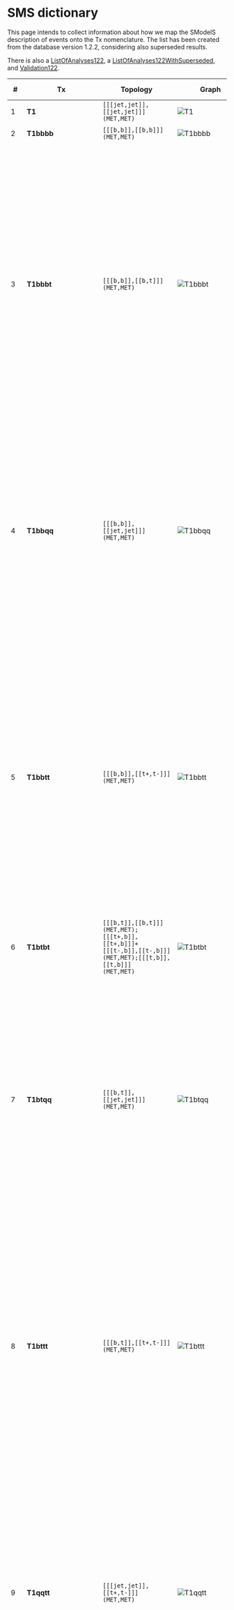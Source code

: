 

# SMS dictionary
This page intends to collect information about how we map the SModelS description of
events onto the Tx nomenclature. The list has been created from the database version 1.2.2, considering also superseded results.

There is also a [ListOfAnalyses122](https://smodels.github.io/docs/ListOfAnalyses122), a [ListOfAnalyses122WithSuperseded](https://smodels.github.io/docs/ListOfAnalysesWithSuperseded122), and [Validation122](Validation122).

| **#** | **Tx** | **Topology** | **Graph** | **Appears in** |
| ----- | ------ | ------------ | --------- | -------------- |
| 1 | <a name="T1"><b>T1</b></a> | `[[[jet,jet]],[[jet,jet]]]`<BR>`(MET,MET)` | ![T1](../feyn/straight/T1.png) | [many (17)](ListOfAnalyses122)|
| 2 | <a name="T1bbbb"><b>T1bbbb</b></a> | `[[[b,b]],[[b,b]]]`<BR>`(MET,MET)` | ![T1bbbb](../feyn/straight/T1bbbb.png) | [many (24)](ListOfAnalyses122)|
| 3 | <a name="T1bbbt"><b>T1bbbt</b></a> | `[[[b,b]],[[b,t]]]`<BR>`(MET,MET)` | ![T1bbbt](../feyn/straight/T1bbbt.png) | [ATLAS-CONF-2013-024](ListOfAnalyses122#ATLAS-CONF-2013-024)<BR>[ATLAS-CONF-2013-037](ListOfAnalyses122#ATLAS-CONF-2013-037)<BR>[ATLAS-CONF-2013-047](ListOfAnalyses122#ATLAS-CONF-2013-047)<BR>[ATLAS-CONF-2013-053](ListOfAnalyses122#ATLAS-CONF-2013-053)<BR>[ATLAS-CONF-2013-054](ListOfAnalyses122#ATLAS-CONF-2013-054)<BR>[ATLAS-CONF-2013-061](ListOfAnalyses122#ATLAS-CONF-2013-061)<BR>[ATLAS-CONF-2013-062](ListOfAnalyses122#ATLAS-CONF-2013-062)<BR>[ATLAS-CONF-2013-093](ListOfAnalyses122#ATLAS-CONF-2013-093)|
| 4 | <a name="T1bbqq"><b>T1bbqq</b></a> | `[[[b,b]],[[jet,jet]]]`<BR>`(MET,MET)` | ![T1bbqq](../feyn/straight/T1bbqq.png) | [ATLAS-CONF-2013-024](ListOfAnalyses122#ATLAS-CONF-2013-024)<BR>[ATLAS-CONF-2013-047](ListOfAnalyses122#ATLAS-CONF-2013-047)<BR>[ATLAS-CONF-2013-053](ListOfAnalyses122#ATLAS-CONF-2013-053)<BR>[ATLAS-CONF-2013-054](ListOfAnalyses122#ATLAS-CONF-2013-054)<BR>[ATLAS-CONF-2013-061](ListOfAnalyses122#ATLAS-CONF-2013-061)<BR>[ATLAS-CONF-2013-062](ListOfAnalyses122#ATLAS-CONF-2013-062)|
| 5 | <a name="T1bbtt"><b>T1bbtt</b></a> | `[[[b,b]],[[t+,t-]]]`<BR>`(MET,MET)` | ![T1bbtt](../feyn/straight/T1bbtt.png) | [ATLAS-CONF-2013-024](ListOfAnalyses122#ATLAS-CONF-2013-024)<BR>[ATLAS-CONF-2013-037](ListOfAnalyses122#ATLAS-CONF-2013-037)<BR>[ATLAS-CONF-2013-047](ListOfAnalyses122#ATLAS-CONF-2013-047)<BR>[ATLAS-CONF-2013-048](ListOfAnalyses122#ATLAS-CONF-2013-048)<BR>[ATLAS-CONF-2013-053](ListOfAnalyses122#ATLAS-CONF-2013-053)<BR>[ATLAS-CONF-2013-054](ListOfAnalyses122#ATLAS-CONF-2013-054)<BR>[ATLAS-CONF-2013-061](ListOfAnalyses122#ATLAS-CONF-2013-061)<BR>[ATLAS-CONF-2013-062](ListOfAnalyses122#ATLAS-CONF-2013-062)|
| 6 | <a name="T1btbt"><b>T1btbt</b></a> | `[[[b,t]],[[b,t]]]`<BR>`(MET,MET);[[[t+,b]],[[t+,b]]]+`<BR>`[[[t-,b]],[[t-,b]]]`<BR>`(MET,MET);[[[t,b]],[[t,b]]]`<BR>`(MET,MET)` | ![T1btbt](../feyn/straight/T1btbt.png) | [many (11)](ListOfAnalyses122)|
| 7 | <a name="T1btqq"><b>T1btqq</b></a> | `[[[b,t]],[[jet,jet]]]`<BR>`(MET,MET)` | ![T1btqq](../feyn/straight/T1btqq.png) | [ATLAS-CONF-2013-024](ListOfAnalyses122#ATLAS-CONF-2013-024)<BR>[ATLAS-CONF-2013-037](ListOfAnalyses122#ATLAS-CONF-2013-037)<BR>[ATLAS-CONF-2013-047](ListOfAnalyses122#ATLAS-CONF-2013-047)<BR>[ATLAS-CONF-2013-053](ListOfAnalyses122#ATLAS-CONF-2013-053)<BR>[ATLAS-CONF-2013-054](ListOfAnalyses122#ATLAS-CONF-2013-054)<BR>[ATLAS-CONF-2013-061](ListOfAnalyses122#ATLAS-CONF-2013-061)<BR>[ATLAS-CONF-2013-062](ListOfAnalyses122#ATLAS-CONF-2013-062)|
| 8 | <a name="T1bttt"><b>T1bttt</b></a> | `[[[b,t]],[[t+,t-]]]`<BR>`(MET,MET)` | ![T1bttt](../feyn/straight/T1bttt.png) | [ATLAS-CONF-2013-024](ListOfAnalyses122#ATLAS-CONF-2013-024)<BR>[ATLAS-CONF-2013-037](ListOfAnalyses122#ATLAS-CONF-2013-037)<BR>[ATLAS-CONF-2013-047](ListOfAnalyses122#ATLAS-CONF-2013-047)<BR>[ATLAS-CONF-2013-048](ListOfAnalyses122#ATLAS-CONF-2013-048)<BR>[ATLAS-CONF-2013-054](ListOfAnalyses122#ATLAS-CONF-2013-054)<BR>[ATLAS-CONF-2013-061](ListOfAnalyses122#ATLAS-CONF-2013-061)<BR>[ATLAS-CONF-2013-062](ListOfAnalyses122#ATLAS-CONF-2013-062)|
| 9 | <a name="T1qqtt"><b>T1qqtt</b></a> | `[[[jet,jet]],[[t+,t-]]]`<BR>`(MET,MET)` | ![T1qqtt](../feyn/straight/T1qqtt.png) | [ATLAS-CONF-2013-024](ListOfAnalyses122#ATLAS-CONF-2013-024)<BR>[ATLAS-CONF-2013-037](ListOfAnalyses122#ATLAS-CONF-2013-037)<BR>[ATLAS-CONF-2013-047](ListOfAnalyses122#ATLAS-CONF-2013-047)<BR>[ATLAS-CONF-2013-048](ListOfAnalyses122#ATLAS-CONF-2013-048)<BR>[ATLAS-CONF-2013-054](ListOfAnalyses122#ATLAS-CONF-2013-054)<BR>[ATLAS-CONF-2013-061](ListOfAnalyses122#ATLAS-CONF-2013-061)<BR>[ATLAS-CONF-2013-062](ListOfAnalyses122#ATLAS-CONF-2013-062)|
| 10 | <a name="T1ttofftt"><b>T1ttofftt</b></a> | `[[[t,b,W]],[[t,b,W]]]`<BR>`(MET,MET)` | ![T1ttofftt](../feyn/straight/T1ttofftt.png) | [ATLAS-SUSY-2016-14](ListOfAnalyses122#ATLAS-SUSY-2016-14)|
| 11 | <a name="T1tttt"><b>T1tttt</b></a> | `[[[t+,t-]],[[t-,t+]]]`<BR>`(MET,MET);[[[t,t]],[[t,t]]]`<BR>`(MET,MET);[[[t+,t-]],[[t+,t-]]]`<BR>`(MET,MET)` | ![T1tttt](../feyn/straight/T1tttt.png) | [many (48)](ListOfAnalyses122)|
| 12 | <a name="T1ttttoff"><b>T1ttttoff</b></a> | `[[[b,b,W,W]],[[b,b,W,W]]]`<BR>`(MET,MET);[[[b,W,b,W]],[[b,W,b,W]]]`<BR>`(MET,MET)` | ![T1ttttoff](../feyn/straight/T1ttttoff.png) | [many (29)](ListOfAnalyses122)|
| 13 | <a name="T2"><b>T2</b></a> | `[[[jet]],[[jet]]]`<BR>`(MET,MET)` | ![T2](../feyn/straight/T2.png) | [many (13)](ListOfAnalyses122)|
| 14 | <a name="T2bb"><b>T2bb</b></a> | `[[[b]],[[b]]]`<BR>`(MET,MET)` | ![T2bb](../feyn/straight/T2bb.png) | [many (20)](ListOfAnalyses122)|
| 15 | <a name="T2bbWW"><b>T2bbWW</b></a> | `[[[b,W+]],[[b,W-]]]`<BR>`(MET,MET);[[[b,W]],[[b,W]]]`<BR>`(MET,MET)` | ![T2bbWW](../feyn/straight/T2bbWW.png) | [ATLAS-CONF-2013-048](ListOfAnalyses122WithSuperseded#ATLAS-CONF-2013-048)<BR>[ATLAS-SUSY-2013-19](ListOfAnalyses122#ATLAS-SUSY-2013-19)<BR>[ATLAS-SUSY-2013-21](ListOfAnalyses122#ATLAS-SUSY-2013-21)<BR>[CMS-SUS-14-021](ListOfAnalyses122#CMS-SUS-14-021)|
| 16 | <a name="T2bbWWoff"><b>T2bbWWoff</b></a> | `[[[b,l,nu]],[[b,l,nu]]]`<BR>`(MET,MET);[[[b,L,nu]],[[b,L,nu]]]+`<BR>`[[[b,jet,jet]],[[b,jet,jet]]]+`<BR>`[[[b,jet,jet]],[[b,L,nu]]]`<BR>`(MET,MET);[[[b,l,nu]],[[b,jet,jet]]]`<BR>`(MET,MET)` | ![T2bbWWoff](../feyn/straight/T2bbWWoff.png) | [ATLAS-SUSY-2016-17](ListOfAnalyses122#ATLAS-SUSY-2016-17)<BR>[CMS-PAS-SUS-16-052](ListOfAnalyses122#CMS-PAS-SUS-16-052)<BR>[CMS-PAS-SUS-16-052-agg](ListOfAnalyses122#CMS-PAS-SUS-16-052-agg)<BR>[ATLAS-SUSY-2013-21](ListOfAnalyses122#ATLAS-SUSY-2013-21)<BR>[CMS-SUS-14-021](ListOfAnalyses122#CMS-SUS-14-021)|
| 17 | <a name="T2bt"><b>T2bt</b></a> | `[[[b]],[[t]]]`<BR>`(MET,MET)` | ![T2bt](../feyn/straight/T2bt.png) | [ATLAS-CONF-2013-024](ListOfAnalyses122#ATLAS-CONF-2013-024)<BR>[ATLAS-CONF-2013-037](ListOfAnalyses122#ATLAS-CONF-2013-037)<BR>[ATLAS-CONF-2013-047](ListOfAnalyses122#ATLAS-CONF-2013-047)<BR>[ATLAS-CONF-2013-053](ListOfAnalyses122#ATLAS-CONF-2013-053)<BR>[ATLAS-CONF-2013-054](ListOfAnalyses122#ATLAS-CONF-2013-054)<BR>[ATLAS-CONF-2013-061](ListOfAnalyses122#ATLAS-CONF-2013-061)<BR>[ATLAS-CONF-2013-062](ListOfAnalyses122#ATLAS-CONF-2013-062)<BR>[ATLAS-CONF-2013-093](ListOfAnalyses122#ATLAS-CONF-2013-093)<BR>[CMS-SUS-13-012](ListOfAnalyses122#CMS-SUS-13-012)|
| 18 | <a name="T2cc"><b>T2cc</b></a> | `[[[jet]],[[jet]]]`<BR>`(MET,MET);[[[c]],[[c]]]`<BR>`(MET,MET)` | ![T2cc](../feyn/straight/T2cc.png) | [ATLAS-SUSY-2016-26](ListOfAnalyses122#ATLAS-SUSY-2016-26)<BR>[CMS-SUS-16-032](ListOfAnalyses122#CMS-SUS-16-032)<BR>[CMS-SUS-16-036](ListOfAnalyses122#CMS-SUS-16-036)<BR>[CMS-SUS-16-049](ListOfAnalyses122#CMS-SUS-16-049)<BR>[ATLAS-SUSY-2013-21](ListOfAnalyses122#ATLAS-SUSY-2013-21)|
| 19 | <a name="T2tt"><b>T2tt</b></a> | `[[[t]],[[t]]]`<BR>`(MET,MET);[[[t+]],[[t-]]]`<BR>`(MET,MET)` | ![T2tt](../feyn/straight/T2tt.png) | [many (39)](ListOfAnalyses122)|
| 20 | <a name="T2ttC"><b>T2ttC</b></a> | `[[[b,jet,jet]],[[b,jet,jet]]]`<BR>`(MET,MET)` | ![T2ttC](../feyn/straight/T2ttC.png) | [CMS-SUS-16-049](ListOfAnalyses122#CMS-SUS-16-049)|
| 21 | <a name="T2ttoff"><b>T2ttoff</b></a> | `[[[W,b]],[[W,b]]]`<BR>`(MET,MET);[[[b,W]],[[b,W]]]`<BR>`(MET,MET)` | ![T2ttoff](../feyn/straight/T2ttoff.png) | [many (19)](ListOfAnalyses122)|
| 22 | <a name="T3GQ"><b>T3GQ</b></a> | `[[[jet]],[[jet],[jet]]]`<BR>`(MET,MET)` | ![T3GQ](../feyn/straight/T3GQ.png) | [ATLAS-SUSY-2013-02](ListOfAnalyses122#ATLAS-SUSY-2013-02)<BR>[CMS-SUS-13-012](ListOfAnalyses122#CMS-SUS-13-012)|
| 23 | <a name="T4bnutaubnutau"><b>T4bnutaubnutau</b></a> | `[[[b,nu],[ta]],[[b,nu],[ta]]]`<BR>`(MET,MET)` | ![T4bnutaubnutau](../feyn/straight/T4bnutaubnutau.png) | [ATLAS-SUSY-2016-19](ListOfAnalyses122#ATLAS-SUSY-2016-19)|
| 24 | <a name="T5"><b>T5</b></a> | `[[[jet],[jet]],[[jet],[jet]]]`<BR>`(MET,MET)` | ![T5](../feyn/straight/T5.png) | [ATLAS-SUSY-2013-02](ListOfAnalyses122#ATLAS-SUSY-2013-02)<BR>[ATLAS-SUSY-2013-04](ListOfAnalyses122#ATLAS-SUSY-2013-04)<BR>[CMS-SUS-13-012](ListOfAnalyses122#CMS-SUS-13-012)|
| 25 | <a name="T5WW"><b>T5WW</b></a> | `[[[jet,jet],[W+]],[[jet,jet],[W+]]]+`<BR>`[[[jet,jet],[W-]],[[jet,jet],[W-]]]`<BR>`(MET,MET);[[[jet,jet],[W]],[[jet,jet],[W]]]`<BR>`(MET,MET)` | ![T5WW](../feyn/straight/T5WW.png) | [CMS-SUS-16-035](ListOfAnalyses122#CMS-SUS-16-035)<BR>[CMS-SUS-16-042](ListOfAnalyses122#CMS-SUS-16-042)<BR>[ATLAS-CONF-2013-047](ListOfAnalyses122WithSuperseded#ATLAS-CONF-2013-047)<BR>[ATLAS-SUSY-2013-02](ListOfAnalyses122#ATLAS-SUSY-2013-02)<BR>[ATLAS-SUSY-2013-04](ListOfAnalyses122#ATLAS-SUSY-2013-04)<BR>[CMS-SUS-13-012](ListOfAnalyses122#CMS-SUS-13-012)|
| 26 | <a name="T5WWoff"><b>T5WWoff</b></a> | `[[[jet,jet],[jet,jet]],[[jet,jet],[jet,jet]]]`<BR>`(MET,MET);[[[jet,jet],[jet,jet]],[[jet,jet],[jet,jet]]]`<BR>`(MET,MET);[[[jet,jet],[l+,nu]],[[jet,jet],[l+,nu]]]+`<BR>`[[[jet,jet],[l-,nu]],[[jet,jet],[l-,nu]]]`<BR>`(MET,MET);[[[jet,jet],[l,nu]],[[jet,jet],[jet,jet]]]`<BR>`(MET,MET)` | ![T5WWoff](../feyn/straight/T5WWoff.png) | [CMS-SUS-16-035](ListOfAnalyses122#CMS-SUS-16-035)<BR>[CMS-SUS-16-042](ListOfAnalyses122#CMS-SUS-16-042)<BR>[ATLAS-CONF-2013-047](ListOfAnalyses122WithSuperseded#ATLAS-CONF-2013-047)<BR>[ATLAS-SUSY-2013-02](ListOfAnalyses122#ATLAS-SUSY-2013-02)<BR>[ATLAS-SUSY-2013-04](ListOfAnalyses122#ATLAS-SUSY-2013-04)<BR>[CMS-SUS-13-012](ListOfAnalyses122#CMS-SUS-13-012)|
| 27 | <a name="T5ZZ"><b>T5ZZ</b></a> | `[[[jet,jet],[Z]],[[jet,jet],[Z]]]`<BR>`(MET,MET)` | ![T5ZZ](../feyn/straight/T5ZZ.png) | [ATLAS-SUSY-2016-33](ListOfAnalyses122#ATLAS-SUSY-2016-33)<BR>[CMS-SUS-16-034](ListOfAnalyses122#CMS-SUS-16-034)<BR>[ATLAS-SUSY-2013-04](ListOfAnalyses122#ATLAS-SUSY-2013-04)<BR>[CMS-SUS-13-012](ListOfAnalyses122#CMS-SUS-13-012)|
| 28 | <a name="T5bbbb"><b>T5bbbb</b></a> | `[[[b],[b]],[[b],[b]]]`<BR>`(MET,MET)` | ![T5bbbb](../feyn/straight/T5bbbb.png) | [ATLAS-CONF-2013-024](ListOfAnalyses122#ATLAS-CONF-2013-024)<BR>[ATLAS-CONF-2013-037](ListOfAnalyses122#ATLAS-CONF-2013-037)<BR>[ATLAS-CONF-2013-047](ListOfAnalyses122#ATLAS-CONF-2013-047)<BR>[ATLAS-CONF-2013-053](ListOfAnalyses122#ATLAS-CONF-2013-053)<BR>[ATLAS-CONF-2013-054](ListOfAnalyses122#ATLAS-CONF-2013-054)<BR>[ATLAS-CONF-2013-061](ListOfAnalyses122#ATLAS-CONF-2013-061)<BR>[ATLAS-CONF-2013-062](ListOfAnalyses122#ATLAS-CONF-2013-062)<BR>[CMS-SUS-13-012](ListOfAnalyses122#CMS-SUS-13-012)|
| 29 | <a name="T5bbbt"><b>T5bbbt</b></a> | `[[[b],[b]],[[b],[t]]]`<BR>`(MET,MET)` | ![T5bbbt](../feyn/straight/T5bbbt.png) | [ATLAS-CONF-2013-024](ListOfAnalyses122#ATLAS-CONF-2013-024)<BR>[ATLAS-CONF-2013-037](ListOfAnalyses122#ATLAS-CONF-2013-037)<BR>[ATLAS-CONF-2013-047](ListOfAnalyses122#ATLAS-CONF-2013-047)<BR>[ATLAS-CONF-2013-053](ListOfAnalyses122#ATLAS-CONF-2013-053)<BR>[ATLAS-CONF-2013-054](ListOfAnalyses122#ATLAS-CONF-2013-054)<BR>[ATLAS-CONF-2013-061](ListOfAnalyses122#ATLAS-CONF-2013-061)<BR>[ATLAS-CONF-2013-062](ListOfAnalyses122#ATLAS-CONF-2013-062)<BR>[ATLAS-CONF-2013-093](ListOfAnalyses122#ATLAS-CONF-2013-093)|
| 30 | <a name="T5btbt"><b>T5btbt</b></a> | `[[[b],[t]],[[b],[t]]]`<BR>`(MET,MET)` | ![T5btbt](../feyn/straight/T5btbt.png) | [ATLAS-CONF-2013-024](ListOfAnalyses122#ATLAS-CONF-2013-024)<BR>[ATLAS-CONF-2013-037](ListOfAnalyses122#ATLAS-CONF-2013-037)<BR>[ATLAS-CONF-2013-047](ListOfAnalyses122#ATLAS-CONF-2013-047)<BR>[ATLAS-CONF-2013-048](ListOfAnalyses122#ATLAS-CONF-2013-048)<BR>[ATLAS-CONF-2013-053](ListOfAnalyses122#ATLAS-CONF-2013-053)<BR>[ATLAS-CONF-2013-054](ListOfAnalyses122#ATLAS-CONF-2013-054)<BR>[ATLAS-CONF-2013-061](ListOfAnalyses122#ATLAS-CONF-2013-061)<BR>[ATLAS-CONF-2013-062](ListOfAnalyses122#ATLAS-CONF-2013-062)<BR>[ATLAS-CONF-2013-093](ListOfAnalyses122#ATLAS-CONF-2013-093)|
| 31 | <a name="T5gg"><b>T5gg</b></a> | `[[[jet,jet],[photon]],[[jet,jet],[photon]]]`<BR>`(MET,MET)` | ![T5gg](../feyn/straight/T5gg.png) | [CMS-SUS-16-046](ListOfAnalyses122#CMS-SUS-16-046)<BR>[CMS-SUS-16-047](ListOfAnalyses122#CMS-SUS-16-047)|
| 32 | <a name="T5tbtb"><b>T5tbtb</b></a> | `[[[t],[b]],[[t],[b]]]`<BR>`(MET,MET)` | ![T5tbtb](../feyn/straight/T5tbtb.png) | [ATLAS-CONF-2013-024](ListOfAnalyses122#ATLAS-CONF-2013-024)<BR>[ATLAS-CONF-2013-037](ListOfAnalyses122#ATLAS-CONF-2013-037)<BR>[ATLAS-CONF-2013-047](ListOfAnalyses122#ATLAS-CONF-2013-047)<BR>[ATLAS-CONF-2013-048](ListOfAnalyses122#ATLAS-CONF-2013-048)<BR>[ATLAS-CONF-2013-053](ListOfAnalyses122#ATLAS-CONF-2013-053)<BR>[ATLAS-CONF-2013-054](ListOfAnalyses122#ATLAS-CONF-2013-054)<BR>[ATLAS-CONF-2013-061](ListOfAnalyses122#ATLAS-CONF-2013-061)<BR>[ATLAS-CONF-2013-062](ListOfAnalyses122#ATLAS-CONF-2013-062)<BR>[ATLAS-CONF-2013-093](ListOfAnalyses122#ATLAS-CONF-2013-093)|
| 33 | <a name="T5tbtt"><b>T5tbtt</b></a> | `[[[t],[b]],[[t+],[t-]]]+`<BR>`[[[t],[b]],[[t-],[t+]]]`<BR>`(MET,MET)` | ![T5tbtt](../feyn/straight/T5tbtt.png) | [ATLAS-CONF-2013-024](ListOfAnalyses122#ATLAS-CONF-2013-024)<BR>[ATLAS-CONF-2013-037](ListOfAnalyses122#ATLAS-CONF-2013-037)<BR>[ATLAS-CONF-2013-047](ListOfAnalyses122#ATLAS-CONF-2013-047)<BR>[ATLAS-CONF-2013-048](ListOfAnalyses122#ATLAS-CONF-2013-048)<BR>[ATLAS-CONF-2013-053](ListOfAnalyses122#ATLAS-CONF-2013-053)<BR>[ATLAS-CONF-2013-054](ListOfAnalyses122#ATLAS-CONF-2013-054)<BR>[ATLAS-CONF-2013-061](ListOfAnalyses122#ATLAS-CONF-2013-061)<BR>[ATLAS-CONF-2013-062](ListOfAnalyses122#ATLAS-CONF-2013-062)|
| 34 | <a name="T5tctc"><b>T5tctc</b></a> | `[[[t],[jet]],[[t],[jet]]]`<BR>`(MET,MET)` | ![T5tctc](../feyn/straight/T5tctc.png) | [CMS-SUS-16-035](ListOfAnalyses122#CMS-SUS-16-035)<BR>[CMS-SUS-16-050](ListOfAnalyses122#CMS-SUS-16-050)<BR>[ATLAS-CONF-2013-047](ListOfAnalyses122WithSuperseded#ATLAS-CONF-2013-047)<BR>[ATLAS-SUSY-2013-02](ListOfAnalyses122#ATLAS-SUSY-2013-02)|
| 35 | <a name="T5ttbbWWoff"><b>T5ttbbWWoff</b></a> | `[[[t,b],[jet,jet]],[[t,b],[jet,jet]]]`<BR>`(MET,MET)` | ![T5ttbbWWoff](../feyn/straight/T5ttbbWWoff.png) | [CMS-SUS-16-035](ListOfAnalyses122#CMS-SUS-16-035)|
| 36 | <a name="T5ttofftt"><b>T5ttofftt</b></a> | `[[[b,W],[t]],[[b,W],[t]]]`<BR>`(MET,MET)` | ![T5ttofftt](../feyn/straight/T5ttofftt.png) | [CMS-SUS-16-037](ListOfAnalyses122#CMS-SUS-16-037)|
| 37 | <a name="T5tttt"><b>T5tttt</b></a> | `[[[t+],[t-]],[[t-],[t+]]]+`<BR>`[[[t-],[t+]],[[t-],[t+]]]+`<BR>`[[[t+],[t-]],[[t+],[t-]]]`<BR>`(MET,MET);[[[t],[t]],[[t],[t]]]`<BR>`(MET,MET);[[[t+],[t-]],[[t+],[t-]]]+`<BR>`[[[t-],[t+]],[[t-],[t+]]]`<BR>`(MET,MET)` | ![T5tttt](../feyn/straight/T5tttt.png) | [many (14)](ListOfAnalyses122)|
| 38 | <a name="T6HHtt"><b>T6HHtt</b></a> | `[[[higgs],[t]],[[higgs],[t]]]`<BR>`(MET,MET)` | ![T6HHtt](../feyn/straight/T6HHtt.png) | [CMS-SUS-16-041](ListOfAnalyses122#CMS-SUS-16-041)|
| 39 | <a name="T6WW"><b>T6WW</b></a> | `[[[jet],[W]],[[jet],[W]]]`<BR>`(MET,MET)` | ![T6WW](../feyn/straight/T6WW.png) | [ATLAS-CONF-2013-089](ListOfAnalyses122#ATLAS-CONF-2013-089)<BR>[ATLAS-SUSY-2013-02](ListOfAnalyses122#ATLAS-SUSY-2013-02)<BR>[CMS-SUS-13-012](ListOfAnalyses122#CMS-SUS-13-012)|
| 40 | <a name="T6ZZ"><b>T6ZZ</b></a> | `[[[jet],[Z]],[[jet],[Z]]]`<BR>`(MET,MET)` | ![T6ZZ](../feyn/straight/T6ZZ.png) | [ATLAS-SUSY-2016-33](ListOfAnalyses122#ATLAS-SUSY-2016-33)|
| 41 | <a name="T6ZZofftt"><b>T6ZZofftt</b></a> | `[[[l+,l-],[t]],[[l+,l-],[t]]]`<BR>`(MET,MET)` | ![T6ZZofftt](../feyn/straight/T6ZZofftt.png) | [CMS-SUS-16-041](ListOfAnalyses122#CMS-SUS-16-041)|
| 42 | <a name="T6ZZtt"><b>T6ZZtt</b></a> | `[[[Z],[t]],[[Z],[t]]]`<BR>`(MET,MET)` | ![T6ZZtt](../feyn/straight/T6ZZtt.png) | [CMS-SUS-16-041](ListOfAnalyses122#CMS-SUS-16-041)<BR>[ATLAS-CONF-2013-025](ListOfAnalyses122WithSuperseded#ATLAS-CONF-2013-025)<BR>[ATLAS-SUSY-2013-08](ListOfAnalyses122#ATLAS-SUSY-2013-08)|
| 43 | <a name="T6bbHH"><b>T6bbHH</b></a> | `[[[b],[higgs]],[[b],[higgs]]]`<BR>`(MET,MET)` | ![T6bbHH](../feyn/straight/T6bbHH.png) | [CMS-SUS-16-045](ListOfAnalyses122#CMS-SUS-16-045)|
| 44 | <a name="T6bbWW"><b>T6bbWW</b></a> | `[[[b],[W]],[[b],[W]]]`<BR>`(MET,MET);[[[b],[W+]],[[b],[W-]]]`<BR>`(MET,MET)` | ![T6bbWW](../feyn/straight/T6bbWW.png) | [many (11)](ListOfAnalyses122)|
| 45 | <a name="T6bbWWoff"><b>T6bbWWoff</b></a> | `[[[b],[mu,nu]],[[b],[jet,jet]]]+`<BR>`[[[b],[e,nu]],[[b],[jet,jet]]]`<BR>`(MET,MET);[[[b],[l,nu]],[[b],[jet,jet]]]`<BR>`(MET,MET);[[[b],[L,nu]],[[b],[L,nu]]]+`<BR>`[[[b],[L,nu]],[[b],[jet,jet]]]+`<BR>`[[[b],[jet,jet]],[[b],[jet,jet]]]`<BR>`(MET,MET);[[[b],[L-,nu]],[[b],[L+,nu]]]`<BR>`(MET,MET);[[[b],[jet,jet]],[[b],[jet,jet]]]`<BR>`(MET,MET);[[[b],[L,nu]],[[b],[jet,jet]]]`<BR>`(MET,MET)` | ![T6bbWWoff](../feyn/straight/T6bbWWoff.png) | [CMS-PAS-SUS-16-052](ListOfAnalyses122#CMS-PAS-SUS-16-052)<BR>[CMS-PAS-SUS-16-052-agg](ListOfAnalyses122#CMS-PAS-SUS-16-052-agg)<BR>[CMS-SUS-16-049](ListOfAnalyses122#CMS-SUS-16-049)<BR>[ATLAS-CONF-2013-001](ListOfAnalyses122WithSuperseded#ATLAS-CONF-2013-001)<BR>[ATLAS-CONF-2013-048](ListOfAnalyses122WithSuperseded#ATLAS-CONF-2013-048)<BR>[ATLAS-SUSY-2013-05](ListOfAnalyses122#ATLAS-SUSY-2013-05)<BR>[CMS-PAS-SUS-13-023](ListOfAnalyses122#CMS-PAS-SUS-13-023)<BR>[CMS-SUS-13-011](ListOfAnalyses122#CMS-SUS-13-011)<BR>[CMS-SUS-13-012](ListOfAnalyses122#CMS-SUS-13-012)|
| 46 | <a name="T6gg"><b>T6gg</b></a> | `[[[jet],[photon]],[[jet],[photon]]]`<BR>`(MET,MET)` | ![T6gg](../feyn/straight/T6gg.png) | [CMS-SUS-16-046](ListOfAnalyses122#CMS-SUS-16-046)<BR>[CMS-SUS-16-047](ListOfAnalyses122#CMS-SUS-16-047)|
| 47 | <a name="T6ttWW"><b>T6ttWW</b></a> | `[[[t+],[W-]],[[t-],[W+]]]`<BR>`(MET,MET);[[[t],[W]],[[t],[W]]]`<BR>`(MET,MET)` | ![T6ttWW](../feyn/straight/T6ttWW.png) | [ATLAS-SUSY-2016-14](ListOfAnalyses122#ATLAS-SUSY-2016-14)<BR>[CMS-SUS-16-035](ListOfAnalyses122#CMS-SUS-16-035)<BR>[CMS-SUS-16-041](ListOfAnalyses122#CMS-SUS-16-041)<BR>[ATLAS-CONF-2013-007](ListOfAnalyses122#ATLAS-CONF-2013-007)<BR>[CMS-SUS-13-013](ListOfAnalyses122#CMS-SUS-13-013)|
| 48 | <a name="T6ttWWoff"><b>T6ttWWoff</b></a> | `[[[t],[l,nu]],[[t],[l,nu]]]`<BR>`(MET,MET);[[[t],[jet,jet]],[[t],[jet,jet]]]`<BR>`(MET,MET);[[[t+],[l-,nu]],[[t-],[jet,jet]]]+`<BR>`[[[t-],[l+,nu]],[[t+],[jet,jet]]]`<BR>`(MET,MET);[[[t],[L,nu]],[[t],[jet,jet]]]`<BR>`(MET,MET)` | ![T6ttWWoff](../feyn/straight/T6ttWWoff.png) | [CMS-SUS-16-035](ListOfAnalyses122#CMS-SUS-16-035)<BR>[CMS-SUS-16-041](ListOfAnalyses122#CMS-SUS-16-041)<BR>[ATLAS-CONF-2013-007](ListOfAnalyses122#ATLAS-CONF-2013-007)<BR>[CMS-SUS-13-013](ListOfAnalyses122#CMS-SUS-13-013)|
| 49 | <a name="T6ttoffWW"><b>T6ttoffWW</b></a> | `[[[b,W],[W]],[[b,W],[W]]]`<BR>`(MET,MET)` | ![T6ttoffWW](../feyn/straight/T6ttoffWW.png) | [CMS-SUS-16-035](ListOfAnalyses122#CMS-SUS-16-035)<BR>[CMS-SUS-16-041](ListOfAnalyses122#CMS-SUS-16-041)|
| 50 | <a name="TChiChipmSlepL"><b>TChiChipmSlepL</b></a> | `[[[L+],[L-]],[[L],[nu]]]+`<BR>`[[[L+],[L-]],[[nu],[L]]]+`<BR>`[[[L-],[L+]],[[L],[nu]]]+`<BR>`[[[L-],[L+]],[[nu],[L]]]`<BR>`(MET,MET);[[[e+],[e-]],[[L],[nu]]]+`<BR>`[[[e+],[e-]],[[nu],[L]]]+`<BR>`[[[e-],[e+]],[[L],[nu]]]+`<BR>`[[[e-],[e+]],[[nu],[L]]]+`<BR>`[[[mu+],[mu-]],[[L],[nu]]]+`<BR>`[[[mu+],[mu-]],[[nu],[L]]]+`<BR>`[[[mu-],[mu+]],[[L],[nu]]]+`<BR>`[[[mu-],[mu+]],[[nu],[L]]]+`<BR>`[[[ta+],[ta-]],[[L],[nu]]]+`<BR>`[[[ta+],[ta-]],[[nu],[L]]]+`<BR>`[[[ta-],[ta+]],[[L],[nu]]]+`<BR>`[[[ta-],[ta+]],[[nu],[L]]]`<BR>`(MET,MET);[[[L],[L]],[[L],[nu]]]+`<BR>`[[[L],[L]],[[nu],[L]]]`<BR>`(MET,MET)` | ![TChiChipmSlepL](../feyn/straight/TChiChipmSlepL.png) | [CMS-SUS-16-039](ListOfAnalyses122#CMS-SUS-16-039)<BR>[ATLAS-CONF-2013-035](ListOfAnalyses122WithSuperseded#ATLAS-CONF-2013-035)<BR>[ATLAS-SUSY-2013-12](ListOfAnalyses122#ATLAS-SUSY-2013-12)<BR>[CMS-PAS-SUS-12-022](ListOfAnalyses122WithSuperseded#CMS-PAS-SUS-12-022)<BR>[CMS-SUS-13-006](ListOfAnalyses122#CMS-SUS-13-006)|
| 51 | <a name="TChiChipmSlepStau"><b>TChiChipmSlepStau</b></a> | `[[[L],[L]],[[nu],[ta]]]`<BR>`(MET,MET)` | ![TChiChipmSlepStau](../feyn/straight/TChiChipmSlepStau.png) | [CMS-SUS-16-039](ListOfAnalyses122#CMS-SUS-16-039)<BR>[CMS-PAS-SUS-12-022](ListOfAnalyses122WithSuperseded#CMS-PAS-SUS-12-022)<BR>[CMS-SUS-13-006](ListOfAnalyses122#CMS-SUS-13-006)|
| 52 | <a name="TChiChipmStauL"><b>TChiChipmStauL</b></a> | `[[[nu],[ta]],[[ta+],[ta-]]]+`<BR>`[[[ta],[nu]],[[ta+],[ta-]]]+`<BR>`[[[nu],[ta]],[[ta-],[ta+]]]+`<BR>`[[[ta],[nu]],[[ta-],[ta+]]]`<BR>`(MET,MET)` | ![TChiChipmStauL](../feyn/straight/TChiChipmStauL.png) | [ATLAS-SUSY-2013-12](ListOfAnalyses122#ATLAS-SUSY-2013-12)|
| 53 | <a name="TChiChipmStauStau"><b>TChiChipmStauStau</b></a> | `[[[ta],[ta]],[[nu],[ta]]]`<BR>`(MET,MET);[[[ta+],[ta-]],[[nu],[ta]]]+`<BR>`[[[ta-],[ta+]],[[nu],[ta]]]`<BR>`(MET,MET)` | ![TChiChipmStauStau](../feyn/straight/TChiChipmStauStau.png) | [CMS-SUS-16-039](ListOfAnalyses122#CMS-SUS-16-039)<BR>[CMS-PAS-SUS-12-022](ListOfAnalyses122WithSuperseded#CMS-PAS-SUS-12-022)|
| 54 | <a name="TChiWH"><b>TChiWH</b></a> | `[[[higgs]],[[W]]]`<BR>`(MET,MET);[[[W]],[[higgs]]]`<BR>`(MET,MET)` | ![TChiWH](../feyn/straight/TChiWH.png) | [CMS-PAS-SUS-17-004](ListOfAnalyses122#CMS-PAS-SUS-17-004)<BR>[CMS-SUS-16-039](ListOfAnalyses122#CMS-SUS-16-039)<BR>[CMS-SUS-16-043](ListOfAnalyses122#CMS-SUS-16-043)<BR>[CMS-SUS-16-045](ListOfAnalyses122#CMS-SUS-16-045)<BR>[ATLAS-CONF-2013-093](ListOfAnalyses122WithSuperseded#ATLAS-CONF-2013-093)<BR>[ATLAS-SUSY-2013-12](ListOfAnalyses122#ATLAS-SUSY-2013-12)<BR>[ATLAS-SUSY-2013-23](ListOfAnalyses122#ATLAS-SUSY-2013-23)<BR>[CMS-SUS-13-006](ListOfAnalyses122#CMS-SUS-13-006)|
| 55 | <a name="TChiWW"><b>TChiWW</b></a> | `[[[W]],[[W]]]`<BR>`(MET,MET);[[[W+]],[[W-]]]`<BR>`(MET,MET)` | ![TChiWW](../feyn/straight/TChiWW.png) | [ATLAS-SUSY-2013-11](ListOfAnalyses122#ATLAS-SUSY-2013-11)<BR>[CMS-SUS-13-012](ListOfAnalyses122#CMS-SUS-13-012)|
| 56 | <a name="TChiWWoff"><b>TChiWWoff</b></a> | `[[[l+,nu]],[[l-,nu]]]`<BR>`(MET,MET)` | ![TChiWWoff](../feyn/straight/TChiWWoff.png) | [ATLAS-SUSY-2013-11](ListOfAnalyses122#ATLAS-SUSY-2013-11)|
| 57 | <a name="TChiWZ"><b>TChiWZ</b></a> | `[[[W]],[[Z]]]`<BR>`(MET,MET)` | ![TChiWZ](../feyn/straight/TChiWZ.png) | [many (10)](ListOfAnalyses122)|
| 58 | <a name="TChiWZoff"><b>TChiWZoff</b></a> | `[[[mu+,mu-]],[[l,nu]]]+`<BR>`[[[e+,e-]],[[l,nu]]]`<BR>`(MET,MET);[[[L,nu]],[[e+,e-]]]+`<BR>`[[[L,nu]],[[mu+,mu-]]]+`<BR>`[[[L,nu]],[[ta+,ta-]]]`<BR>`(MET,MET)` | ![TChiWZoff](../feyn/straight/TChiWZoff.png) | [CMS-PAS-SUS-17-004](ListOfAnalyses122#CMS-PAS-SUS-17-004)<BR>[CMS-SUS-16-039](ListOfAnalyses122#CMS-SUS-16-039)<BR>[ATLAS-CONF-2013-035](ListOfAnalyses122WithSuperseded#ATLAS-CONF-2013-035)<BR>[ATLAS-SUSY-2013-12](ListOfAnalyses122#ATLAS-SUSY-2013-12)<BR>[CMS-SUS-13-006](ListOfAnalyses122#CMS-SUS-13-006)|
| 59 | <a name="TChiZZ"><b>TChiZZ</b></a> | `[[[Z]],[[Z]]]`<BR>`(MET,MET)` | ![TChiZZ](../feyn/straight/TChiZZ.png) | [CMS-SUS-13-012](ListOfAnalyses122#CMS-SUS-13-012)|
| 60 | <a name="TChipChimSlepSnu"><b>TChipChimSlepSnu</b></a> | `[[[L-],[nu]],[[nu],[L+]]]+`<BR>`[[[L+],[nu]],[[nu],[L-]]]+`<BR>`[[[L+],[nu]],[[L-],[nu]]]+`<BR>`[[[nu],[L+]],[[nu],[L-]]]`<BR>`(MET,MET)` | ![TChipChimSlepSnu](../feyn/straight/TChipChimSlepSnu.png) | [ATLAS-SUSY-2013-11](ListOfAnalyses122#ATLAS-SUSY-2013-11)<BR>[CMS-PAS-SUS-12-022](ListOfAnalyses122WithSuperseded#CMS-PAS-SUS-12-022)|
| 61 | <a name="TGQ"><b>TGQ</b></a> | `[[[jet]],[[jet,jet]]]`<BR>`(MET,MET)` | ![TGQ](../feyn/straight/TGQ.png) | [ATLAS-CONF-2013-047](ListOfAnalyses122#ATLAS-CONF-2013-047)<BR>[ATLAS-CONF-2013-054](ListOfAnalyses122#ATLAS-CONF-2013-054)|
| 62 | <a name="TGQbbq"><b>TGQbbq</b></a> | `[[[b,b]],[[jet]]]`<BR>`(MET,MET)` | ![TGQbbq](../feyn/straight/TGQbbq.png) | [ATLAS-CONF-2013-024](ListOfAnalyses122#ATLAS-CONF-2013-024)<BR>[ATLAS-CONF-2013-047](ListOfAnalyses122#ATLAS-CONF-2013-047)<BR>[ATLAS-CONF-2013-053](ListOfAnalyses122#ATLAS-CONF-2013-053)<BR>[ATLAS-CONF-2013-054](ListOfAnalyses122#ATLAS-CONF-2013-054)<BR>[ATLAS-CONF-2013-061](ListOfAnalyses122#ATLAS-CONF-2013-061)<BR>[ATLAS-CONF-2013-062](ListOfAnalyses122#ATLAS-CONF-2013-062)|
| 63 | <a name="TGQbtq"><b>TGQbtq</b></a> | `[[[b,t]],[[jet]]]`<BR>`(MET,MET)` | ![TGQbtq](../feyn/straight/TGQbtq.png) | [ATLAS-CONF-2013-024](ListOfAnalyses122#ATLAS-CONF-2013-024)<BR>[ATLAS-CONF-2013-037](ListOfAnalyses122#ATLAS-CONF-2013-037)<BR>[ATLAS-CONF-2013-047](ListOfAnalyses122#ATLAS-CONF-2013-047)<BR>[ATLAS-CONF-2013-053](ListOfAnalyses122#ATLAS-CONF-2013-053)<BR>[ATLAS-CONF-2013-054](ListOfAnalyses122#ATLAS-CONF-2013-054)<BR>[ATLAS-CONF-2013-061](ListOfAnalyses122#ATLAS-CONF-2013-061)<BR>[ATLAS-CONF-2013-062](ListOfAnalyses122#ATLAS-CONF-2013-062)|
| 64 | <a name="TGQqtt"><b>TGQqtt</b></a> | `[[[jet]],[[t+,t-]]]`<BR>`(MET,MET)` | ![TGQqtt](../feyn/straight/TGQqtt.png) | [ATLAS-CONF-2013-024](ListOfAnalyses122#ATLAS-CONF-2013-024)<BR>[ATLAS-CONF-2013-037](ListOfAnalyses122#ATLAS-CONF-2013-037)<BR>[ATLAS-CONF-2013-047](ListOfAnalyses122#ATLAS-CONF-2013-047)<BR>[ATLAS-CONF-2013-048](ListOfAnalyses122#ATLAS-CONF-2013-048)<BR>[ATLAS-CONF-2013-053](ListOfAnalyses122#ATLAS-CONF-2013-053)<BR>[ATLAS-CONF-2013-054](ListOfAnalyses122#ATLAS-CONF-2013-054)<BR>[ATLAS-CONF-2013-061](ListOfAnalyses122#ATLAS-CONF-2013-061)<BR>[ATLAS-CONF-2013-062](ListOfAnalyses122#ATLAS-CONF-2013-062)|
| 65 | <a name="THSCPM1b"><b>THSCPM1b</b></a> | `[[],[]]`<BR>`(HSCP,HSCP)` | ![THSCPM1b](../feyn/straight/THSCPM1b.png) | [CMS-PAS-EXO-16-036](ListOfAnalyses122#CMS-PAS-EXO-16-036)<BR>[CMS-EXO-12-026](ListOfAnalyses122#CMS-EXO-12-026)<BR>[CMS-EXO-13-006](ListOfAnalyses122#CMS-EXO-13-006)|
| 66 | <a name="THSCPM2b"><b>THSCPM2b</b></a> | `[[*],[]]`<BR>`(MET,HSCP)` | ![THSCPM2b](../feyn/straight/THSCPM2b.png) | [CMS-PAS-EXO-16-036](ListOfAnalyses122#CMS-PAS-EXO-16-036)<BR>[CMS-EXO-13-006](ListOfAnalyses122#CMS-EXO-13-006)|
| 67 | <a name="THSCPM3"><b>THSCPM3</b></a> | `[[[*]],[[*]]]`<BR>`(HSCP,HSCP)` | ![THSCPM3](../feyn/straight/THSCPM3.png) | [CMS-PAS-EXO-16-036](ListOfAnalyses122#CMS-PAS-EXO-16-036)<BR>[CMS-EXO-13-006](ListOfAnalyses122#CMS-EXO-13-006)|
| 68 | <a name="THSCPM4"><b>THSCPM4</b></a> | `[[*],[[*]]]`<BR>`(MET,HSCP)` | ![THSCPM4](../feyn/straight/THSCPM4.png) | [CMS-PAS-EXO-16-036](ListOfAnalyses122#CMS-PAS-EXO-16-036)<BR>[CMS-EXO-13-006](ListOfAnalyses122#CMS-EXO-13-006)|
| 69 | <a name="THSCPM5"><b>THSCPM5</b></a> | `[[[*],[*]],[[*],[*]]]`<BR>`(HSCP,HSCP)` | ![THSCPM5](../feyn/straight/THSCPM5.png) | [CMS-PAS-EXO-16-036](ListOfAnalyses122#CMS-PAS-EXO-16-036)<BR>[CMS-EXO-13-006](ListOfAnalyses122#CMS-EXO-13-006)|
| 70 | <a name="THSCPM6"><b>THSCPM6</b></a> | `[[*],[[*],[*]]]`<BR>`(MET,HSCP)` | ![THSCPM6](../feyn/straight/THSCPM6.png) | [CMS-PAS-EXO-16-036](ListOfAnalyses122#CMS-PAS-EXO-16-036)<BR>[CMS-EXO-13-006](ListOfAnalyses122#CMS-EXO-13-006)|
| 71 | <a name="THSCPM7"><b>THSCPM7</b></a> | `[[[*]],[[*],[*]]]`<BR>`(HSCP,HSCP)` | ![THSCPM7](../feyn/straight/THSCPM7.png) | [CMS-PAS-EXO-16-036](ListOfAnalyses122#CMS-PAS-EXO-16-036)<BR>[CMS-EXO-13-006](ListOfAnalyses122#CMS-EXO-13-006)|
| 72 | <a name="THSCPM8"><b>THSCPM8</b></a> | `[[[*,*]],[[*,*]]]`<BR>`(HSCP,HSCP)` | ![THSCPM8](../feyn/straight/THSCPM8.png) | [CMS-PAS-EXO-16-036](ListOfAnalyses122#CMS-PAS-EXO-16-036)<BR>[CMS-EXO-13-006](ListOfAnalyses122#CMS-EXO-13-006)|
| 73 | <a name="TRHadGM1"><b>TRHadGM1</b></a> | `[[],[]]`<BR>`(RHadronG,RHadronG)` | ![TRHadGM1](../feyn/straight/TRHadGM1.png) | [CMS-PAS-EXO-16-036](ListOfAnalyses122#CMS-PAS-EXO-16-036)<BR>[CMS-EXO-12-026](ListOfAnalyses122#CMS-EXO-12-026)|
| 74 | <a name="TRHadQM1"><b>TRHadQM1</b></a> | `[[],[]]`<BR>`(RHadronQ,RHadronQ)` | ![TRHadQM1](../feyn/straight/TRHadQM1.png) | [CMS-PAS-EXO-16-036](ListOfAnalyses122#CMS-PAS-EXO-16-036)<BR>[CMS-EXO-12-026](ListOfAnalyses122#CMS-EXO-12-026)|
| 75 | <a name="TScharm"><b>TScharm</b></a> | `[[[c]],[[c]]]`<BR>`(MET,MET)` | ![TScharm](../feyn/straight/TScharm.png) | [ATLAS-SUSY-2014-03](ListOfAnalyses122#ATLAS-SUSY-2014-03)|
| 76 | <a name="TSlepSlep"><b>TSlepSlep</b></a> | `[[[e+]],[[e-]]]+`<BR>`[[[mu+]],[[mu-]]]`<BR>`(MET,MET)` | ![TSlepSlep](../feyn/straight/TSlepSlep.png) | [ATLAS-CONF-2013-049](ListOfAnalyses122WithSuperseded#ATLAS-CONF-2013-049)<BR>[ATLAS-SUSY-2013-11](ListOfAnalyses122#ATLAS-SUSY-2013-11)<BR>[CMS-PAS-SUS-12-022](ListOfAnalyses122WithSuperseded#CMS-PAS-SUS-12-022)<BR>[CMS-SUS-13-006](ListOfAnalyses122#CMS-SUS-13-006)|
